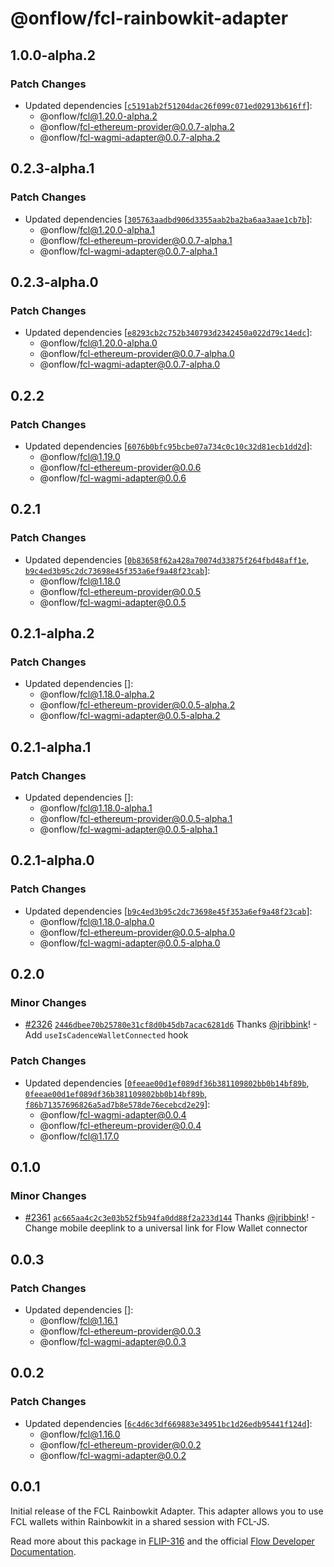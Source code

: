 # @onflow/fcl-rainbowkit-adapter

## 1.0.0-alpha.2

### Patch Changes

- Updated dependencies [[`c5191ab2f51204dac26f099c071ed02913b616ff`](https://github.com/onflow/fcl-js/commit/c5191ab2f51204dac26f099c071ed02913b616ff)]:
  - @onflow/fcl@1.20.0-alpha.2
  - @onflow/fcl-ethereum-provider@0.0.7-alpha.2
  - @onflow/fcl-wagmi-adapter@0.0.7-alpha.2

## 0.2.3-alpha.1

### Patch Changes

- Updated dependencies [[`305763aadbd906d3355aab2ba2ba6aa3aae1cb7b`](https://github.com/onflow/fcl-js/commit/305763aadbd906d3355aab2ba2ba6aa3aae1cb7b)]:
  - @onflow/fcl@1.20.0-alpha.1
  - @onflow/fcl-ethereum-provider@0.0.7-alpha.1
  - @onflow/fcl-wagmi-adapter@0.0.7-alpha.1

## 0.2.3-alpha.0

### Patch Changes

- Updated dependencies [[`e8293cb2c752b340793d2342450a022d79c14edc`](https://github.com/onflow/fcl-js/commit/e8293cb2c752b340793d2342450a022d79c14edc)]:
  - @onflow/fcl@1.20.0-alpha.0
  - @onflow/fcl-ethereum-provider@0.0.7-alpha.0
  - @onflow/fcl-wagmi-adapter@0.0.7-alpha.0

## 0.2.2

### Patch Changes

- Updated dependencies [[`6076b0bfc95bcbe07a734c0c10c32d81ecb1dd2d`](https://github.com/onflow/fcl-js/commit/6076b0bfc95bcbe07a734c0c10c32d81ecb1dd2d)]:
  - @onflow/fcl@1.19.0
  - @onflow/fcl-ethereum-provider@0.0.6
  - @onflow/fcl-wagmi-adapter@0.0.6

## 0.2.1

### Patch Changes

- Updated dependencies [[`0b83658f62a428a70074d33875f264fbd48aff1e`](https://github.com/onflow/fcl-js/commit/0b83658f62a428a70074d33875f264fbd48aff1e), [`b9c4ed3b95c2dc73698e45f353a6ef9a48f23cab`](https://github.com/onflow/fcl-js/commit/b9c4ed3b95c2dc73698e45f353a6ef9a48f23cab)]:
  - @onflow/fcl@1.18.0
  - @onflow/fcl-ethereum-provider@0.0.5
  - @onflow/fcl-wagmi-adapter@0.0.5

## 0.2.1-alpha.2

### Patch Changes

- Updated dependencies []:
  - @onflow/fcl@1.18.0-alpha.2
  - @onflow/fcl-ethereum-provider@0.0.5-alpha.2
  - @onflow/fcl-wagmi-adapter@0.0.5-alpha.2

## 0.2.1-alpha.1

### Patch Changes

- Updated dependencies []:
  - @onflow/fcl@1.18.0-alpha.1
  - @onflow/fcl-ethereum-provider@0.0.5-alpha.1
  - @onflow/fcl-wagmi-adapter@0.0.5-alpha.1

## 0.2.1-alpha.0

### Patch Changes

- Updated dependencies [[`b9c4ed3b95c2dc73698e45f353a6ef9a48f23cab`](https://github.com/onflow/fcl-js/commit/b9c4ed3b95c2dc73698e45f353a6ef9a48f23cab)]:
  - @onflow/fcl@1.18.0-alpha.0
  - @onflow/fcl-ethereum-provider@0.0.5-alpha.0
  - @onflow/fcl-wagmi-adapter@0.0.5-alpha.0

## 0.2.0

### Minor Changes

- [#2326](https://github.com/onflow/fcl-js/pull/2326) [`2446dbee70b25780e31cf8d0b45db7acac6281d6`](https://github.com/onflow/fcl-js/commit/2446dbee70b25780e31cf8d0b45db7acac6281d6) Thanks [@jribbink](https://github.com/jribbink)! - Add `useIsCadenceWalletConnected` hook

### Patch Changes

- Updated dependencies [[`0feeae00d1ef089df36b381109802bb0b14bf89b`](https://github.com/onflow/fcl-js/commit/0feeae00d1ef089df36b381109802bb0b14bf89b), [`0feeae00d1ef089df36b381109802bb0b14bf89b`](https://github.com/onflow/fcl-js/commit/0feeae00d1ef089df36b381109802bb0b14bf89b), [`f86b71357696826a5ad7b8e578de76ecebcd2e29`](https://github.com/onflow/fcl-js/commit/f86b71357696826a5ad7b8e578de76ecebcd2e29)]:
  - @onflow/fcl-wagmi-adapter@0.0.4
  - @onflow/fcl-ethereum-provider@0.0.4
  - @onflow/fcl@1.17.0

## 0.1.0

### Minor Changes

- [#2361](https://github.com/onflow/fcl-js/pull/2361) [`ac665aa4c2c3e03b52f5b94fa0dd88f2a233d144`](https://github.com/onflow/fcl-js/commit/ac665aa4c2c3e03b52f5b94fa0dd88f2a233d144) Thanks [@jribbink](https://github.com/jribbink)! - Change mobile deeplink to a universal link for Flow Wallet connector

## 0.0.3

### Patch Changes

- Updated dependencies []:
  - @onflow/fcl@1.16.1
  - @onflow/fcl-ethereum-provider@0.0.3
  - @onflow/fcl-wagmi-adapter@0.0.3

## 0.0.2

### Patch Changes

- Updated dependencies [[`6c4d6c3df669883e34951bc1d26edb95441f124d`](https://github.com/onflow/fcl-js/commit/6c4d6c3df669883e34951bc1d26edb95441f124d)]:
  - @onflow/fcl@1.16.0
  - @onflow/fcl-ethereum-provider@0.0.2
  - @onflow/fcl-wagmi-adapter@0.0.2

## 0.0.1

Initial release of the FCL Rainbowkit Adapter. This adapter allows you to use FCL wallets within Rainbowkit in a shared session with FCL-JS.

Read more about this package in [FLIP-316](https://github.com/onflow/flips/pull/317) and the official [Flow Developer Documentation](https://developers.flow.com/tools/clients/fcl-js/cross-vm/rainbowkit-adapter).
